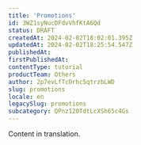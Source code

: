 ```yaml
---
title: 'Promotions'
id: 3WZ1syNucDFdvVhfKtA6Qd
status: DRAFT
createdAt: 2024-02-02T18:02:01.395Z
updatedAt: 2024-02-02T18:25:54.547Z
publishedAt: 
firstPublishedAt: 
contentType: tutorial
productTeam: Others
author: 2p7evLfTcDrhc5qtrzbLWD
slug: promotions
locale: en
legacySlug: promotions
subcategory: QPnz120TdtLcXSh65c4Gs
---
```


<div class="alert alert-warning">
Content in translation.
</div>
